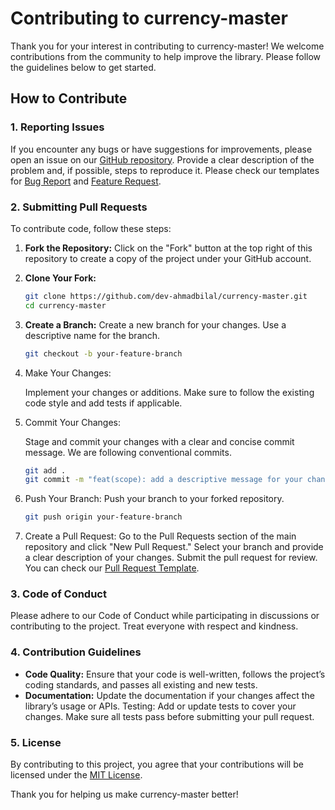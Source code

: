 # Contributing to currency-master

Thank you for your interest in contributing to currency-master! We welcome contributions from the community to help improve the library. Please follow the guidelines below to get started.

## How to Contribute

### 1. Reporting Issues

If you encounter any bugs or have suggestions for improvements, please open an issue on our [GitHub repository](https://github.com/dev-ahmadbilal/currency-master/issues). Provide a clear description of the problem and, if possible, steps to reproduce it. Please check our templates for [Bug Report](./.github/ISSUE_TEMPLATE/bug_report.md) and [Feature Request](./.github/ISSUE_TEMPLATE/feature_request.md).

### 2. Submitting Pull Requests

To contribute code, follow these steps:

1. **Fork the Repository:**
   Click on the "Fork" button at the top right of this repository to create a copy of the project under your GitHub account.

2. **Clone Your Fork:**
   ```bash
   git clone https://github.com/dev-ahmadbilal/currency-master.git
   cd currency-master
   ```

3. **Create a Branch:**
   Create a new branch for your changes. Use a descriptive name for the branch.
   ```bash
   git checkout -b your-feature-branch
   ```

4. Make Your Changes:

   Implement your changes or additions. Make sure to follow the existing code style and add tests if applicable.
   
5. Commit Your Changes:

   Stage and commit your changes with a clear and concise commit message. We are following conventional commits. 
   ```bash
   git add .
   git commit -m "feat(scope): add a descriptive message for your changes"
   ```

6. Push Your Branch:
   Push your branch to your forked repository.
   ```bash
   git push origin your-feature-branch
   ```

7. Create a Pull Request:
   Go to the Pull Requests section of the main repository and click "New Pull Request." Select your branch and provide a clear description of your changes. Submit the pull request for review. You can check our [Pull Request Template](./.github/PULL_REQUEST_TEMPLATE.md).

### 3. Code of Conduct
   Please adhere to our Code of Conduct while participating in discussions or contributing to the project. Treat everyone with respect and kindness.

### 4. Contribution Guidelines
   - **Code Quality:** Ensure that your code is well-written, follows the project’s coding standards, and passes all existing and new tests.
   - **Documentation:** Update the documentation if your changes affect the library’s usage or APIs.
   Testing: Add or update tests to cover your changes. Make sure all tests pass before submitting your pull request.
### 5. License
By contributing to this project, you agree that your contributions will be licensed under the [MIT License](LICENSE).

Thank you for helping us make currency-master better!
